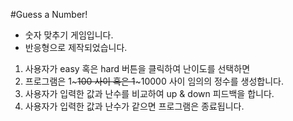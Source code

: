 #Guess a Number!

- 숫자 맞추기 게임입니다.
- 반응형으로 제작되었습니다.

1. 사용자가 easy 혹은 hard 버튼을 클릭하여 난이도를 선택하면
2. 프로그램은 1~~~100 사이 혹은 1~~~10000 사이 임의의 정수를 생성합니다.
3. 사용자가 입력한 값과 난수를 비교하여 up & down 피드백을 합니다.
4. 사용자가 입력한 값과 난수가 같으면 프로그램은 종료됩니다.
